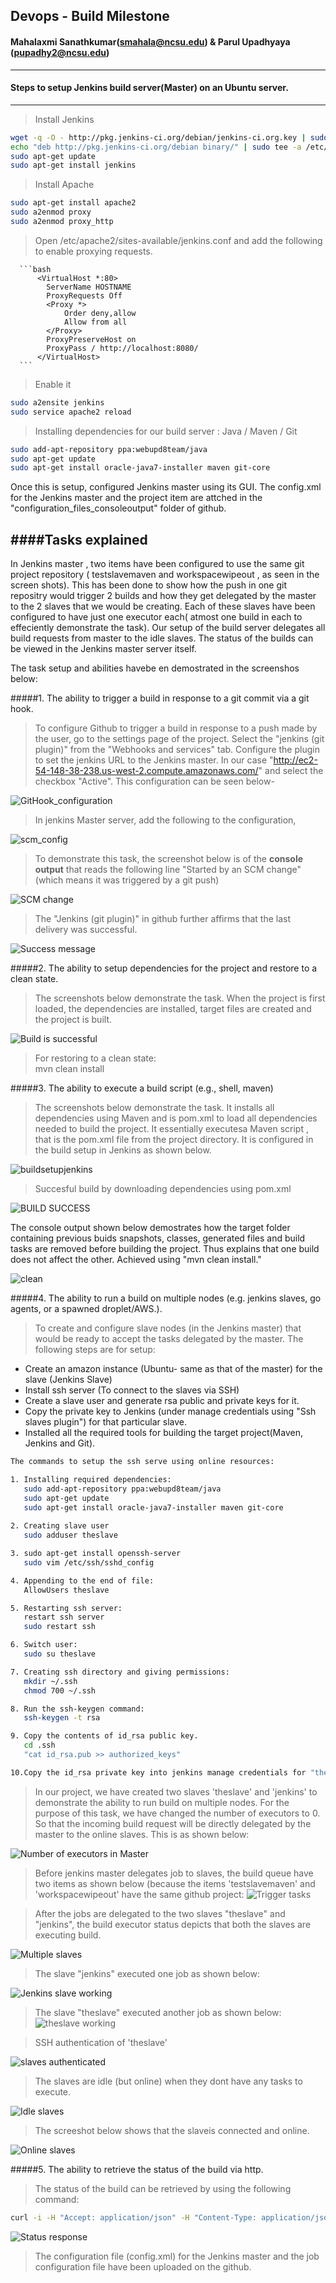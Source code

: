  ## Devops - Build Milestone  
 
 #### Mahalaxmi Sanathkumar(smahala@ncsu.edu)  & Parul Upadhyaya (pupadhy2@ncsu.edu)
---------------------------------------------------------------------------------------


#### Steps to setup Jenkins build server(Master) on an Ubuntu server.
---------------------------------------------------------------------
> Install Jenkins
  
 ```bash
wget -q -O - http://pkg.jenkins-ci.org/debian/jenkins-ci.org.key | sudo apt-key add -
echo "deb http://pkg.jenkins-ci.org/debian binary/" | sudo tee -a /etc/apt/sources.list.d/jenkins.list
sudo apt-get update
sudo apt-get install jenkins
```

> Install Apache
  
  ```bash
  sudo apt-get install apache2  
  sudo a2enmod proxy  
  sudo a2enmod proxy_http
```

> Open /etc/apache2/sites-available/jenkins.conf and add the following to enable proxying requests.  

      ```bash
          <VirtualHost *:80>
          	ServerName HOSTNAME
          	ProxyRequests Off
          	<Proxy *>
          		Order deny,allow
          		Allow from all
          	</Proxy>
          	ProxyPreserveHost on
          	ProxyPass / http://localhost:8080/
          </VirtualHost>
      ```

> Enable it

  ```bash
  sudo a2ensite jenkins  
  sudo service apache2 reload
```
> Installing dependencies for our build server : Java / Maven / Git
  
  ```bash
  sudo add-apt-repository ppa:webupd8team/java  
  sudo apt-get update  
  sudo apt-get install oracle-java7-installer maven git-core
```
Once this is setup, configured Jenkins master using its GUI. The config.xml for the Jenkins master and the project item are attched in the "configuration_files_consoleoutput" folder of github.   

####Tasks explained
-------------------

In Jenkins master , two items have been configured to use the same git project repository ( testslavemaven and workspacewipeout , as seen in the screen shots). This has been done to show how the push in one git repositry would trigger 2 builds and how they get delegated by the master to the 2 slaves that we would be creating. Each of these slaves have been configured to have just one executor each( atmost one build in each to effeciently demonstrate the task). Our setup of the build server delegates all build requests from master to the idle slaves. The status of the builds can be viewed in the Jenkins master server itself.     

The task setup and abilities havebe en demostrated in the screenshos below:   

#####1. The ability to trigger a build in response to a git commit via a git hook.

> To configure Github to trigger a build in response to a push made by the user,
  go to the settings page of the project. Select the "jenkins (git plugin)" from the
  "Webhooks and services" tab. Configure the plugin to set the jenkins URL to the
  Jenkins master. In our case "http://ec2-54-148-38-238.us-west-2.compute.amazonaws.com/"
  and select the checkbox "Active". This configuration can be seen below-

![GitHook_configuration](https://github.com/mahasanath/Firsttask/blob/master/milestone1_devops_screenshots/task1_githook.JPG)
  
> In jenkins Master server, add the following to the configuration,  

  ![scm_config](https://github.com/mahasanath/Firsttask/blob/master/milestone1_devops_screenshots/scm_change_config.JPG)  
  
> To demonstrate this task, the screenshot below is of the **console output**
  that reads the following line "Started by an SCM change" (which means it was triggered by a 
  git push)

![SCM change](https://github.com/mahasanath/Firsttask/blob/master/milestone1_devops_screenshots/buildbyscm_task1.JPG)

> The "Jenkins (git plugin)" in github further affirms that the last delivery was successful.

![Success message](https://github.com/mahasanath/Firsttask/blob/master/milestone1_devops_screenshots/lastsuccess_task1.png)


#####2. The ability to setup dependencies for the project and restore to a clean state.
>  The screenshots below demonstrate the task. When the project is first loaded, the dependencies are
   installed, target files are created and the project is built.

 ![Build is successful](https://github.com/mahasanath/Firsttask/blob/master/milestone1_devops_screenshots/nuildsuccess.JPG)

> For restoring to a clean state:  
  mvn clean install   
  

#####3. The ability to execute a build script (e.g., shell, maven)
> The screenshots below demonstrate the task. It installs all dependencies using Maven and is pom.xml to load all dependencies needed to build the project. It essentially executesa Maven script , that is the pom.xml file from the project directory. It is configured in the build setup in Jenkins as shown below.   

![buildsetupjenkins](https://github.com/mahasanath/Firsttask/blob/master/milestone1_devops_screenshots/pom.xml_task3.JPG)  
> Succesful build by downloading dependencies using pom.xml   

![BUILD SUCCESS](https://github.com/mahasanath/Firsttask/blob/master/milestone1_devops_screenshots/buildsuccess.png)

The console output shown below demostrates how the target folder containing previous buids snapshots, classes, generated files and build tasks are removed before building the project. Thus explains that one build does not affect the other. Achieved using "mvn clean install."   

![clean](https://github.com/mahasanath/Firsttask/blob/master/milestone1_devops_screenshots/remove_targets_clean.JPG)

#####4. The ability to run a build on multiple nodes (e.g. jenkins slaves, go agents, or a spawned droplet/AWS.).
>  To create and configure slave nodes (in the Jenkins master) that would be ready to accept the tasks delegated
   by the master. The following steps are for setup:
 
- Create an amazon instance (Ubuntu- same as that of the master) for the slave (Jenkins Slave)
- Install ssh server (To connect to the slaves via SSH)
- Create a slave user and generate rsa public and private keys for it.
- Copy the private key to Jenkins (under manage credentials using "Ssh slaves plugin") for that particular slave.
- Installed all the required tools for building the target project(Maven, Jenkins and Git).
```bash
The commands to setup the ssh serve using online resources:

1. Installing required dependencies:  
   sudo add-apt-repository ppa:webupd8team/java  
   sudo apt-get update  
   sudo apt-get install oracle-java7-installer maven git-core
   
2. Creating slave user  
   sudo adduser theslave

3. sudo apt-get install openssh-server  
   sudo vim /etc/ssh/sshd_config

4. Appending to the end of file:  
   AllowUsers theslave

5. Restarting ssh server:  
   restart ssh server  
   sudo restart ssh

6. Switch user:  
   sudo su theslave

7. Creating ssh directory and giving permissions:  
   mkdir ~/.ssh  
   chmod 700 ~/.ssh

8. Run the ssh-keygen command:  
   ssh-keygen -t rsa

9. Copy the contents of id_rsa public key.    
   cd .ssh  
   "cat id_rsa.pub >> authorized_keys"

10.Copy the id_rsa private key into jenkins manage credentials for "theslave" 
  ```
  
> In our project, we have created two slaves 'theslave' and 'jenkins' to demonstrate 
  the ability to run build on multiple nodes. For the purpose of this task, we have 
  changed the number of executors to 0. So that the incoming build request will be directly
  delegated by the master to the online slaves. This is as shown below:

  ![Number of executors in Master](https://github.com/mahasanath/Firsttask/blob/master/milestone1_devops_screenshots/master_0.JPG) 
  
> Before jenkins master delegates job to slaves, the build queue have two items as shown below (because the items 'testslavemaven' and 'workspacewipeout' have the same github project:
  ![Trigger tasks](https://github.com/mahasanath/Firsttask/blob/master/milestone1_devops_screenshots/trigger_task4.png)   
  
  
> After the jobs are delegated to the two slaves "theslave" and "jenkins", the build executor status depicts that both the slaves are executing build.   

  ![Multiple slaves](https://github.com/mahasanath/Firsttask/blob/master/milestone1_devops_screenshots/multipleslaves_task4.png)  
  
      
      
> The slave "jenkins" executed one job as shown below:   

![Jenkins slave working](https://github.com/mahasanath/Firsttask/blob/master/milestone1_devops_screenshots/task1_consolescm.JPG)  


> The slave "theslave" executed another job as shown below:
![theslave working](https://github.com/mahasanath/Firsttask/blob/master/milestone1_devops_screenshots/theslave_console.JPG)

> SSH authentication of 'theslave'  

![slaves authenticated](https://github.com/mahasanath/Firsttask/blob/master/milestone1_devops_screenshots/theslave_auth.JPG)

> The slaves are idle (but online) when they dont have any tasks to execute.    

![Idle slaves](https://github.com/mahasanath/Firsttask/blob/master/milestone1_devops_screenshots/slavesidle.JPG)

> The screeshot below shows that the slaveis connected and online.   

![Online slaves](https://github.com/mahasanath/Firsttask/blob/master/milestone1_devops_screenshots/after_theslavelaunched.JPG)

#####5. The ability to retrieve the status of the build via http.
> The status of the build can be retrieved by using the following command:  

```bash
curl -i -H "Accept: application/json" -H "Content-Type: application/json" http://ec2-54-148-38-238.us-west-2.compute.amazonaws.com/job/testslavemaven/lastBuild/api/json
  ```   
  
![Status response](https://github.com/mahasanath/Firsttask/blob/master/milestone1_devops_screenshots/task5.JPG)

> The configuration file (config.xml) for the Jenkins master and the job configuration file
  have been uploaded on the github.
